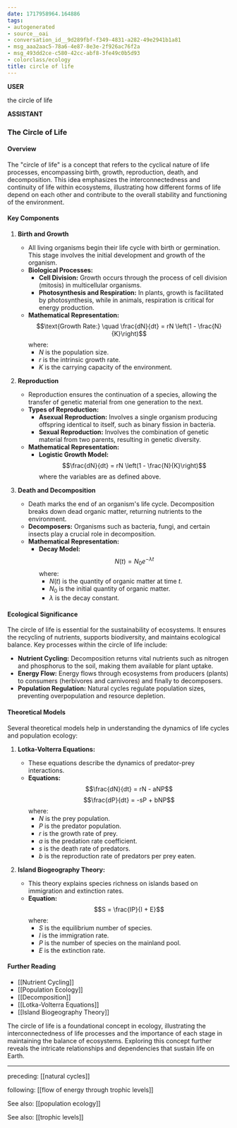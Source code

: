 ```yaml
---
date: 1717958964.164886
tags:
- autogenerated
- source__oai
- conversation_id__9d289fbf-f349-4831-a282-49e2941b1a81
- msg_aaa2aac5-78a6-4e87-8e3e-2f926ac76f2a
- msg_493dd2ce-c580-42cc-abf8-3fe49c0b5d93
- colorclass/ecology
title: circle of life
---
```


**USER**

the circle of life


**ASSISTANT**

### The Circle of Life

#### Overview

The "circle of life" is a concept that refers to the cyclical nature of life processes, encompassing birth, growth, reproduction, death, and decomposition. This idea emphasizes the interconnectedness and continuity of life within ecosystems, illustrating how different forms of life depend on each other and contribute to the overall stability and functioning of the environment.

#### Key Components

1. **Birth and Growth**
    - All living organisms begin their life cycle with birth or germination. This stage involves the initial development and growth of the organism.
    - **Biological Processes:**
        - **Cell Division:** Growth occurs through the process of cell division (mitosis) in multicellular organisms.
        - **Photosynthesis and Respiration:** In plants, growth is facilitated by photosynthesis, while in animals, respiration is critical for energy production.
    - **Mathematical Representation:**
        $$\text{Growth Rate:} \quad \frac{dN}{dt} = rN \left(1 - \frac{N}{K}\right)$$
        where:
        - $N$ is the population size.
        - $r$ is the intrinsic growth rate.
        - $K$ is the carrying capacity of the environment.

2. **Reproduction**
    - Reproduction ensures the continuation of a species, allowing the transfer of genetic material from one generation to the next.
    - **Types of Reproduction:**
        - **Asexual Reproduction:** Involves a single organism producing offspring identical to itself, such as binary fission in bacteria.
        - **Sexual Reproduction:** Involves the combination of genetic material from two parents, resulting in genetic diversity.
    - **Mathematical Representation:**
        - **Logistic Growth Model:** 
          $$\frac{dN}{dt} = rN \left(1 - \frac{N}{K}\right)$$
          where the variables are as defined above.

3. **Death and Decomposition**
    - Death marks the end of an organism's life cycle. Decomposition breaks down dead organic matter, returning nutrients to the environment.
    - **Decomposers:** Organisms such as bacteria, fungi, and certain insects play a crucial role in decomposition.
    - **Mathematical Representation:**
        - **Decay Model:** 
          $$N(t) = N_0 e^{-\lambda t}$$
          where:
          - $N(t)$ is the quantity of organic matter at time $t$.
          - $N_0$ is the initial quantity of organic matter.
          - $\lambda$ is the decay constant.

#### Ecological Significance

The circle of life is essential for the sustainability of ecosystems. It ensures the recycling of nutrients, supports biodiversity, and maintains ecological balance. Key processes within the circle of life include:

- **Nutrient Cycling:** Decomposition returns vital nutrients such as nitrogen and phosphorus to the soil, making them available for plant uptake.
- **Energy Flow:** Energy flows through ecosystems from producers (plants) to consumers (herbivores and carnivores) and finally to decomposers.
- **Population Regulation:** Natural cycles regulate population sizes, preventing overpopulation and resource depletion.

#### Theoretical Models

Several theoretical models help in understanding the dynamics of life cycles and population ecology:

1. **Lotka-Volterra Equations:**
    - These equations describe the dynamics of predator-prey interactions.
    - **Equations:**
      $$\frac{dN}{dt} = rN - aNP$$
      $$\frac{dP}{dt} = -sP + bNP$$
      where:
      - $N$ is the prey population.
      - $P$ is the predator population.
      - $r$ is the growth rate of prey.
      - $a$ is the predation rate coefficient.
      - $s$ is the death rate of predators.
      - $b$ is the reproduction rate of predators per prey eaten.

2. **Island Biogeography Theory:**
    - This theory explains species richness on islands based on immigration and extinction rates.
    - **Equation:**
      $$S = \frac{IP}{I + E}$$
      where:
      - $S$ is the equilibrium number of species.
      - $I$ is the immigration rate.
      - $P$ is the number of species on the mainland pool.
      - $E$ is the extinction rate.

#### Further Reading

- [[Nutrient Cycling]]
- [[Population Ecology]]
- [[Decomposition]]
- [[Lotka-Volterra Equations]]
- [[Island Biogeography Theory]]

The circle of life is a foundational concept in ecology, illustrating the interconnectedness of life processes and the importance of each stage in maintaining the balance of ecosystems. Exploring this concept further reveals the intricate relationships and dependencies that sustain life on Earth.


---

preceding: [[natural cycles]]  


following: [[flow of energy through trophic levels]]

See also: [[population ecology]]


See also: [[trophic levels]]